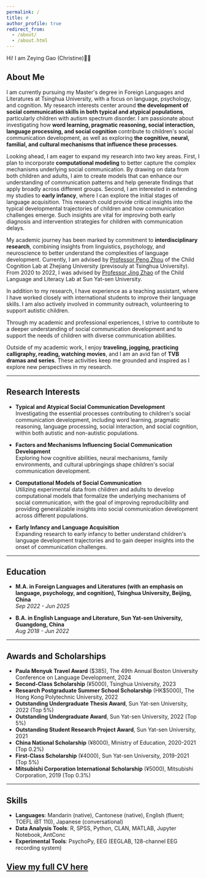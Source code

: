 ```yaml
---
permalink: /
title: #
author_profile: true
redirect_from: 
  - /about/
  - /about.html
---
```

Hi! I am Zeying Gao (Christine)👋🏻

## About Me

I am currently pursuing my Master's degree in Foreign Languages and Literatures at Tsinghua University, with a focus on language, psychology, and cognition. My research interests center around **the development of social communication skills in both typical and atypical populations**, particularly children with autism spectrum disorder. I am passionate about investigating how **word learning, pragmatic reasoning, social interaction, language processing, and social cognition** contribute to children's social communication development, as well as exploring **the cognitive, neural, familial, and cultural mechanisms that influence these processes**.

Looking ahead, I am eager to expand my research into two key areas. First, I plan to incorporate **computational modeling** to better capture the complex mechanisms underlying social communication. By drawing on data from both children and adults, I aim to create models that can enhance our understanding of communication patterns and help generate findings that apply broadly across different groups. Second, I am interested in extending my studies to **early infancy**, where I can explore the initial stages of language acquisition. This research could provide critical insights into the typical developmental trajectories of children and how communication challenges emerge. Such insights are vital for improving both early diagnosis and intervention strategies for children with communication delays.

My academic journey has been marked by commitment to **interdisciplinary research**, combining insights from linguistics, psychology, and neuroscience to better understand the complexities of language development. Currently, I am advised by [Professor Peng Zhou](https://peng-zhou.com/research/) of the Child Cognition Lab at Zhejiang University (previsouly at Tsinghua University). From 2020 to 2022, I was advised by [Professor Jing Zhao](https://scholar.google.com.hk/citations?user=JBzKh54AAAAJ&hl=zh-CN) of the Child Language and Literacy Lab at Sun Yat-sen University.

In addition to my research, I have experience as a teaching assistant, where I have worked closely with international students to improve their language skills. I am also actively involved in community outreach, volunteering to support autistic children.

Through my academic and professional experiences, I strive to contribute to a deeper understanding of social communication development and to support the needs of children with diverse communication abilities.

Outside of my academic work, I enjoy **traveling, jogging, practicing calligraphy, reading, watching movies**, and I am an avid fan of **TVB dramas and series**. These activities keep me grounded and inspired as I explore new perspectives in my research.

---

## Research Interests
- **Typical and Atypical Social Communication Development**  
  Investigating the essential processes contributing to children's social communication development, including word learning, pragmatic reasoning, language processing, social interaction, and social cognition, within both autistic and non-autistic populations.
  
- **Factors and Mechanisms Influencing Social Communication Development**  
  Exploring how cognitive abilities, neural mechanisms, family environments, and cultural upbringings shape children's social communication development.

- **Computational Models of Social Communication**  
  Utilizing experimental data from children and adults to develop computational models that formalize the underlying mechanisms of social communication, with the goal of improving reproducibility and providing generalizable insights into social communication development across different populations.

- **Early Infancy and Language Acquisition**  
  Expanding research to early infancy to better understand children's language development trajectories and to gain deeper insights into the onset of communication challenges. 
---

## Education
- **M.A. in Foreign Languages and Literatures (with an emphasis on language, psychology, and cognition), Tsinghua University, Beijing, China**  
_Sep 2022 - Jun 2025_  

- **B.A. in English Language and Literature, Sun Yat-sen University, Guangdong, China**  
_Aug 2018 - Jun 2022_  


---

## Awards and Scholarships
- **Paula Menyuk Travel Award** ($385), The 49th Annual Boston University Conference on Language Development, 2024
- **Second-Class Scholarship** (¥5000), Tsinghua University, 2023
- **Research Postgraduate Summer School Scholarship** (HK$5000), The Hong Kong Polytechnic University, 2022
- **Outstanding Undergraduate Thesis Award**, Sun Yat-sen University, 2022 (Top 5%)
- **Outstanding Undergraduate Award**, Sun Yat-sen University, 2022 (Top 5%)
- **Outstanding Student Research Project Award**, Sun Yat-sen University, 2021
- **China National Scholarship** (¥8000), Ministry of Education, 2020-2021 (Top 0.2%)
- **First-Class Scholarship** (¥4000), Sun Yat-sen University, 2019-2021 (Top 5%)
- **Mitsubishi Corporation International Scholarship** (¥5000), Mitsubishi Corporation, 2019 (Top 0.3%)

---

## Skills
- **Languages**: Mandarin (native), Cantonese (native), English (fluent; TOEFL iBT 110), Japanese (conversational)
- **Data Analysis Tools**: R, SPSS, Python, CLAN, MATLAB, Jupyter Notebook, AntConc
- **Experimental Tools**: PsychoPy, EEG (EEGLAB, 128-channel EEG recording system)

## [View my full CV here](https://zeyinggao.github.io//cv/)
